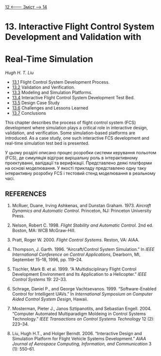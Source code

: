 [12 <--- ](12.md) [   Зміст   ](README.md) [--> 14](14.md)

# 13. Interactive Flight Control System Development and Validation with

# Real-Time Simulation

*Hugh H. T. Liu*

- [13.1](13_1.md)  Flight Control System Development Process. 
- [13.2](13_2.md)  Validation and Verification. 
- [13.3](13_3.md)  Modeling and Simulation Platforms. 
- [13.4](13_4.md)  Interactive Flight Control System Development Test Bed. 
- [13.5](13_5.md)  Design Case Study 
- [13.6](13_6.md)  Challenges and Lessons Learned 
- [13.7](13_7.md)  Conclusions 

This chapter describes the process of flight control system (FCS) development where simulation plays a critical role in interactive design, validation, and verification. Some simulation-based platforms are introduced. As a case study, one such interactive FCS development and real-time simulation test bed is presented.

У цьому розділі описано процес розробки системи керування польотом (FCS), де симуляція відіграє вирішальну роль в інтерактивному проектуванні, валідації та верифікації. Представлено деякі платформи на основі моделювання. У якості прикладу представлено одну таку інтерактивну розробку FCS і тестовий стенд моделювання в реальному часі.

## REFERENCES

1.  McRuer, Duane, Irving Ashkenas, and Dunstan Graham. 1973. *Aircraft Dynamics and Automatic Control*. Princeton, NJ: Princeton University Press.

2.  Nelson, Robert C. 1998. *Flight Stability and Automatic Control*. 2nd ed. Boston, MA: WCB McGraw-Hill.

3.  Pratt, Roger W. 2000. *Flight Control Systems*. Reston, VA: AIAA.

4.  Thompson, J. Garth. 1996. “Aircraft/Control System Simulation.” In *IEEE International Conference on Control Applications*, Dearborn, MI, September 15–18, 1996, pp. 119–24.

5.  Tischler, Mark B. et al. 1999. “A Multidisciplinary Flight Control Development Environment and Its Application to a Helicopter.” *IEEE Control Systems* 19: 22–33.

6.  Schrage, Daniel P., and George Vachtsevanos. 1999. “Software-Enabled Control for Intelligent UAVs.” In *International Symposium on Computer Aided Control System Design*, Hawaii.

7.  Mosterman, Pieter J., Janos Sztipanotits, and Sebastian Engell. 2004. “Computer Automated Multiparadigm Moldeing in Control Systems Technology.” *IEEE Transactions on Control Systems Technology* 12 (2): 223–34.

8.  Liu, Hugh H.T., and Holger Berndt. 2006. “Interactive Design and Simulation Platform for Flight Vehicle Systems Development.” *AIAA Journal of Aerospace Computing, Information, and Communication* 3 (1): 550–61.